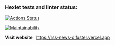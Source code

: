 ### Hexlet tests and linter status:
[![Actions Status](https://github.com/Difuster/frontend-project-lvl3/workflows/hexlet-check/badge.svg)](https://github.com/Difuster/frontend-project-lvl3/actions)

[![Maintainability](https://api.codeclimate.com/v1/badges/e53ae58b4f815bc1fc07/maintainability)](https://codeclimate.com/github/Difuster/frontend-project-lvl3/maintainability)

**Visit website**
&nbsp; 
https://rss-news-difuster.vercel.app